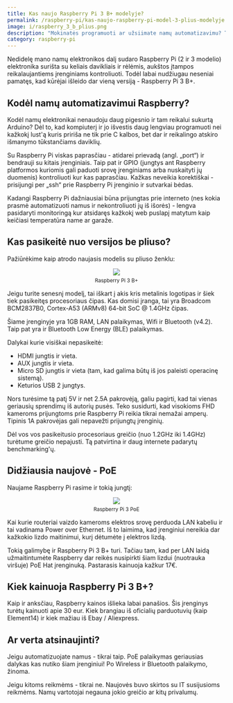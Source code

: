 ```yaml
---
title: Kas naujo Raspberry Pi 3 B+ modelyje?
permalink: /raspberry-pi/kas-naujo-raspberry-pi-model-3-plius-modelyje.html
image: i/raspberry_3_b_plius.png
description: "Mokinatės programuoti ar užsiimate namų automatizavimu? Tuomet Raspberry Pi yra dalykas kaip tik Jums. Straipsnyje rasite palyginimą su Arduino."
category: raspberry-pi
---
```


Nedidelę mano namų elektronikos dalį sudaro Raspberry Pi (2 ir 3 modelio) elektronika surišta su keliais davikliais ir rėlėmis, aukštos įtampos reikalaujantiems įrenginiams kontroliuoti. Todėl labai nudžiugau neseniai pamatęs, kad kūrėjai išleido dar vieną versiją - Raspberry Pi 3 B+.

## Kodėl namų automatizavimui Raspberry?

Kodėl namų elektronikai nenaudoju daug pigesnio ir tam reikalui sukurtą Arduino? Dėl to, kad kompiuterį ir jo išvestis daug lengviau programuoti nei kažkokį lust'ą kuris pririša ne tik prie C kalbos, bet dar ir reikalingo atskiro išmanymo tūkstančiams daviklių.

Su Raspberry Pi viskas paprasčiau - atidarei prievadą (angl. „port“) ir bendrauji su kitais įrenginiais. Taip pat ir GPIO (jungtys ant Raspberry platformos kuriomis gali paduoti srovę įrenginiams arba nuskaityti jų duomenis) kontroliuoti kur kas paprasčiau. Kažkas neveikia korektiškai - prisijungi per „ssh“ prie Raspberry Pi įrenginio ir sutvarkai bėdas.

Kadangi Raspberry Pi dažniausiai būna prijungtas prie interneto (nes kokia prasmė automatizuoti namus ir nekontroliuoti jų iš išorės) - lengva pasidaryti monitoringą kur atsidaręs kažkokį web puslapį matytum kaip keičiasi temperatūra name ar garaže.

## Kas pasikeitė nuo versijos be pliuso?

Pažiūrėkime kaip atrodo naujasis modelis su pliuso ženklu:

<div style="margin-bottom: 10px; text-align: center;">
  <p style="text-align: center; margin-bottom: 5px">
    <img src="/i/images/raspberry_3_b_plius.png" style="max-width: 100%; max-height: 500px" />
  </p>
  <small class="text-muted">Raspberry Pi 3 B+</small>
</div>

Jeigu turite senesnį modelį, tai iškart į akis kris metalinis logotipas ir šiek tiek pasikeitęs procesoriaus čipas. Kas domisi įranga, tai yra Broadcom BCM2837B0, Cortex-A53 (ARMv8) 64-bit SoC @ 1.4GHz čipas.

Šiame įrenginyje yra 1GB RAM, LAN palaikymas, Wifi ir Bluetooth (v4.2). Taip pat yra ir Bluetooth Low Energy (BLE) palaikymas.

Dalykai kurie visiškai nepasikeitė:

- HDMI jungtis ir vieta.
- AUX jungtis ir vieta.
- Micro SD jungtis ir vieta (tam, kad galima būtų iš jos paleisti operacinę sistemą).
- Keturios USB 2 jungtys.

Nors turėsime tą patį 5V ir net 2.5A pakrovėją, galiu pagirti, kad tai vienas geriausių sprendimų iš autorių pusės. Teko susidurti, kad visokioms FHD kameroms prijungtoms prie Raspberry Pi reikia tikrai nemažai amperų. Tipinis 1A pakrovėjas gali nepavežti prijungtų įrenginių.

Dėl vos vos pasikeitusio procesoriaus greičio (nuo 1.2GHz iki 1.4GHz) turėtume greičio nepajusti. Tą patvirtina ir daug internete padarytų benchmarking'ų.

## Didžiausia naujovė - PoE

Naujame Raspberry Pi rasime ir tokią jungtį:

<div style="margin-bottom: 10px; text-align: center;">
  <p style="text-align: center; margin-bottom: 5px">
    <img src="/i/images/raspberry_poe.png" style="max-width: 100%; max-height: 500px" />
  </p>
  <small class="text-muted">Raspberry Pi 3 PoE</small>
</div>


Kai kurie routeriai vaizdo kameroms elektros srovę perduoda LAN kabeliu ir tai vadinama Power over Ethernet. Iš to laimima, kad įrenginiui nereikia dar kažkokio lizdo maitinimui, kurį dėtumėte į elektros lizdą.

Tokią galimybę ir Raspberry Pi 3 B+ turi. Tačiau tam, kad per LAN laidą užmaitintumėte Raspberry dar reikės nusipirkti šiam lizdui (nuotrauka viršuje) PoE Hat įrenginuką. Pastarasis kainuoja kažkur 17€.

## Kiek kainuoja Raspberry Pi 3 B+?

Kaip ir anksčiau, Raspberry kainos išlieka labai panašios. Šis įrenginys turėtų kainuoti apie 30 eur. Kiek brangiau iš oficialių parduotuvių (kaip Element14) ir kiek mažiau iš Ebay / Aliexpress.

## Ar verta atsinaujinti?

Jeigu automatizuojate namus - tikrai taip. PoE palaikymas geriausias dalykas kas nutiko šiam įrenginiui! Po Wireless ir Bluetooth palaikymo, žinoma.

Jeigu kitoms reikmėms - tikrai ne. Naujovės buvo skirtos su IT susijusioms reikmėms. Namų vartotojai negauna jokio greičio ar kitų privalumų.

